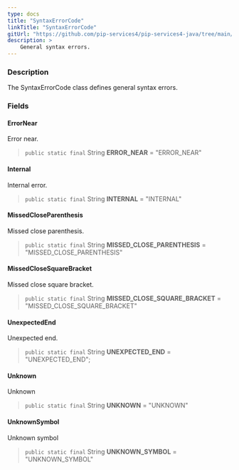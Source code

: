 ```yaml
---
type: docs
title: "SyntaxErrorCode"
linkTitle: "SyntaxErrorCode"
gitUrl: "https://github.com/pip-services4/pip-services4-java/tree/main/pip-services4-expressions-java"
description: > 
    General syntax errors.
---
```


### Description

The SyntaxErrorCode class defines general syntax errors.

### Fields

<span class="hide-title-link">

#### ErrorNear
Error near.
> `public static final` String **ERROR_NEAR** = "ERROR_NEAR"

#### Internal
Internal error.
> `public static final` String **INTERNAL** = "INTERNAL"

#### MissedCloseParenthesis
Missed close parenthesis.
> `public static final` String **MISSED_CLOSE_PARENTHESIS** = "MISSED_CLOSE_PARENTHESIS"

#### MissedCloseSquareBracket
Missed close square bracket.
> `public static final` String **MISSED_CLOSE_SQUARE_BRACKET** = "MISSED_CLOSE_SQUARE_BRACKET"

#### UnexpectedEnd
Unexpected end.
> `public static final` String **UNEXPECTED_END** = "UNEXPECTED_END";

#### Unknown
Unknown
> `public static final` String **UNKNOWN** = "UNKNOWN"

#### UnknownSymbol
Unknown symbol
> `public static final` String **UNKNOWN_SYMBOL** = "UNKNOWN_SYMBOL"

</span>
